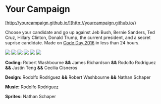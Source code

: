 # Your Campaign
[http://yourcampaign.github.io/](http://yourcampaign.github.io/)

Choose your candidate and go up against Jeb Bush, Bernie Sanders, Ted Cruz, Hillary Clinton, Donald Trump, the current president, and a secret suprise candidate. Made on [Code Day 2016](https://codeday.org/) in less than 24 hours.

![](http://yourcampaign.github.io/images/Bernie/sprite.gif) ![](http://yourcampaign.github.io/images/Jeb/sprite.gif) ![](http://yourcampaign.github.io/images/Cruz/sprite.gif) ![](http://yourcampaign.github.io/images/Trump/sprite.gif) ![](http://yourcampaign.github.io/images/Hillary/sprite.gif) ![](http://yourcampaign.github.io/images/Obama/sprite.gif) 

**Coding:** Robert Washbourne **&&** James Richardson **&&** Rodolfo Rodriguez **&&** Justin Teng **&&** Cecilia Cisneros

**Design:** Rodolfo Rodriguez **&&** Robert Washbourne **&&** Nathan Schaper

**Music:** Rodolfo Rodriguez

**Sprites:** Nathan Schaper